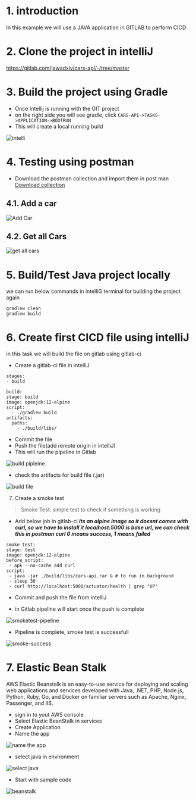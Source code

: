 # 1. introduction
In this example we will use  a JAVA application in GITLAB to perform CICD

# 2. Clone the project in intelliJ
 https://gitlab.com/jawadxiv/cars-api/-/tree/master
 
# 3. Build the project using Gradle
  * Once Intellij is running with the GIT project
  * on the right side you will see gradle, click `CARS-API->TASKS->APPLICATION->BOOTRUN`
  * This will create a local running build 
  
  ![intelli](https://github.com/jawad1989/GitLab101/blob/master/Java-AWS-Gitlab-Example/intelli-j.PNG)
  
 
# 4. Testing using postman
 * Download the postman collection and import them in post man<br/>
 [Download collection](https://github.com/jawad1989/GitLab101/blob/master/Java-AWS-Gitlab-Example/misc/Postman%20collection.rar)

  ## 4.1. Add a car
  
  ![Add Car](https://github.com/jawad1989/GitLab101/blob/master/Java-AWS-Gitlab-Example/misc/add-car.PNG)
  
  ## 4.2. Get all Cars
  
  ![get all cars](https://github.com/jawad1989/GitLab101/blob/master/Java-AWS-Gitlab-Example/misc/get-all-cars.PNG)
  
# 5. Build/Test Java project locally

we can run below commands in intelliG terminal for building the project again

```
gradlew clean
gradlew build
```


# 6. Create first CICD file using intelliJ

in this task we will build the file on gitlab using gitlab-ci 

 * Create a gitlab-ci file  in intelliJ
 
  ```
  stages:
  - build

build:
  stage: build
  image: openjdk:12-alpine
  script:
    - ./gradlew build
  artifacts:
    paths:
      - ./build/libs/

  ```
  
  * Commit the file
  * Push the file(add remote origin in intelliJ)
  * This will run the pipeline in Gitlab
  
  ![build pipleine](https://github.com/jawad1989/GitLab101/blob/master/Java-AWS-Gitlab-Example/misc/gitlab-pipeline.PNG)
  
  * check the artifacts for build file (.jar)
  
  ![build file](https://github.com/jawad1989/GitLab101/blob/master/Java-AWS-Gitlab-Example/misc/artifacts.PNG)
  
  7. Create a smoke test
   
   >Smoke Test: simple test to check if something is working
   
   * Add below job in gitlab-ci
    ***its an alpine image so it doesnt comes with curl, so we have to install it***
    ***localhost:5000 is base url, we can check this in postman***
    ***curl 0 means success, 1 means failed***
   ```
  smoke test:
  stage: test
  image: openjdk:12-alpine
  before_script:
    - apk --no-cache add curl
  script:
    - java -jar ./build/libs/cars-api.rar & # to run in background
    - sleep 30
    - curl http://localhost:5000/actuator/health | grep "UP"
   ```
   
   * Commit and push the file from intelliJ
   
   * in Gitlab pipeline will start once the push is complete
   
   ![smoketest-pipeline](https://github.com/jawad1989/GitLab101/blob/master/Java-AWS-Gitlab-Example/misc/pipleine-smoke.PNG)
  
  * Pipeline is complete, smoke test is successfull
  
  ![smoke-success](https://github.com/jawad1989/GitLab101/blob/master/Java-AWS-Gitlab-Example/misc/pipeline-success.PNG)
 
# 7. Elastic Bean Stalk
AWS Elastic Beanstalk is an easy-to-use service for deploying and scaling web applications and services developed with Java, .NET, PHP, Node.js, Python, Ruby, Go, and Docker on familiar servers such as Apache, Nginx, Passenger, and IIS.

* sign in to yout AWS console
* Select Elastic BeanStalk in services
* Create Application
* Name the app

![name the app](https://github.com/jawad1989/GitLab101/blob/master/Java-AWS-Gitlab-Example/misc/beanstalk-a.PNG)

* select java in environment

![select java](https://github.com/jawad1989/GitLab101/blob/master/Java-AWS-Gitlab-Example/misc/beanstalk-b.PNG)

* Start with sample code

![beanstalk](https://github.com/jawad1989/GitLab101/blob/master/Java-AWS-Gitlab-Example/misc/beanstalk-creating-sample.PNG)
